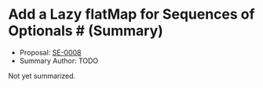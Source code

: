 # Add a Lazy flatMap for Sequences of Optionals # (Summary)

* Proposal: [SE-0008](https://github.com/apple/swift-evolution/blob/main/proposals/0008-lazy-flatmap-for-optionals.md)
* Summary Author: TODO

Not yet summarized.
